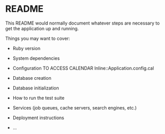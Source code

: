 # README

This README would normally document whatever steps are necessary to get the
application up and running.

Things you may want to cover:

* Ruby version

* System dependencies

* Configuration
  TO ACCESS CALENDAR Inline::Application.config.cal
  
* Database creation

* Database initialization

* How to run the test suite

* Services (job queues, cache servers, search engines, etc.)

* Deployment instructions

* ...
